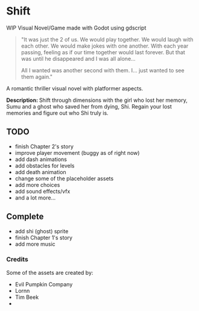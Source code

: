 # Shift
WIP Visual Novel/Game made with Godot using gdscript

<blockquote>"It was just the 2 of us. We would play together. We would laugh with each other. We would make jokes with one another. With each year passing, feeling as if our time together would last forever. But that was until he disappeared and I was all alone...

All I wanted was another second with them. I... just wanted to see them again."</blockquote>

<p>A romantic thriller visual novel with platformer aspects.</p>
<p><strong>Description: </strong>Shift through dimensions with the girl who lost her memory, Sumu and a ghost who saved her from dying, Shi. Regain your lost memories and figure out who Shi truly is.<br></p>

## TODO
* finish Chapter 2's story
* improve player movement (buggy as of right now)
* add dash animations
* add obstacles for levels
* add death animation
* change some of the placeholder assets
* add more choices
* add sound effects/vfx
* and a lot more...

## Complete
* add shi (ghost) sprite
* finish Chapter 1's story
* add more music


### Credits
Some of the assets are created by:
* Evil Pumpkin Company
* Lornn
* Tim Beek
* 